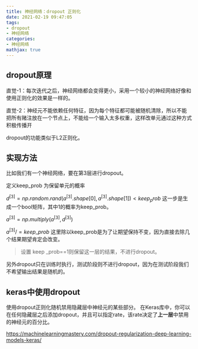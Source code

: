 ```yaml
---
title: 神经网络：dropout 正则化
date: 2021-02-19 09:47:05
tags:
- dropout
- 神经网络
categories:
- 神经网络
mathjax: true
---
```


## dropout原理

直觉-1：每次迭代之后，神经网络都会变得更小，采用一个较小的神经网络好像和使用正则化的效果是一样的。

直觉-2：神经元不能依赖任何特征，因为每个特征都可能被随机清除，所以不能把所有赌注放在一个节点上，不能给一个输入太多权重，这样改单元通过这种方式积极传播开

dropout的功能类似于L2正则化。

## 实现方法

比如我们有一个神经网络，要在第3层进行dropout。

定义keep_prob 为保留单元的概率

$d^{[3]} = np.random.rand(a^{[3]}.shape[0], a^{[3]}.shape[1]) < keep_prob$  这一步是生成一个bool矩阵，其中1的概率为keep_prob。

$a^{[3]} = np.multiply(a^{[3]}, d^{[3]})$   

$a^{[3]} /= keep\_prob$  这里除以keep_prob是为了让期望保持不变，因为直接去除几个结果期望肯定会改变。

> 设置 keep _prob==1则保留这一层的结果，不进行dropout。

另外dropout只在训练时执行，测试阶段则不进行dropout，因为在测试阶段我们不希望输出结果是随机的。

## keras中使用dropout

使用dropout正则化随机禁用隐藏层中神经元的某些部分。 在Keras库中，你可以在任何隐藏层之后添加dropout，并且可以指定rate，该rate决定了**上一层**中禁用的神经元的百分比。

https://machinelearningmastery.com/dropout-regularization-deep-learning-models-keras/